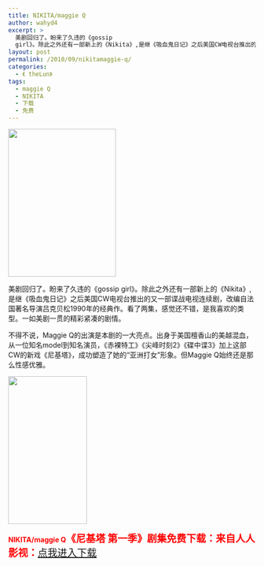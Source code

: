 ```yaml
---
title: NIKITA/maggie Q
author: wahyd4
excerpt: >
  美剧回归了。盼来了久违的《gossip
  girl》。除此之外还有一部新上的《Nikita》,是继《吸血鬼日记》之后美国CW电视台推出的又一部谍战电视连续剧，
layout: post
permalink: /2010/09/nikitamaggie-q/
categories:
  - 《 theLun》
tags:
  - maggie Q
  - NIKITA
  - 下载
  - 免费
---
```

[<img class="alignnone size-medium wp-image-328" title="NIKITA" src="http://www.junv.info/wp-content/uploads/2010/09/NIKITA-219x300.jpg" alt="" width="219" height="300" />][1]

美剧回归了。盼来了久违的《gossip girl》。除此之外还有一部新上的《Nikita》,是继《吸血鬼日记》之后美国CW电视台推出的又一部谍战电视连续剧，改编自法国著名导演吕克贝松1990年的经典作。看了两集，感觉还不错，是我喜欢的类型。一如美剧一贯的精彩紧凑的剧情。

不得不说，Maggie Q的出演是本剧的一大亮点。出身于美国檀香山的美越混血，从一位知名model到知名演员，《赤裸特工》《尖峰时刻2》《碟中谍3》加上这部CW的新戏《尼基塔》，成功塑造了她的“亚洲打女”形象。但Maggie Q始终还是那么性感优雅。

[<img class="alignnone size-medium wp-image-329" title="Maggie Q" src="http://www.junv.info/wp-content/uploads/2010/09/Maggie-Q1-160x300.jpg" alt="" width="160" height="300" />][2]

<span style="color: #ff0000;"><strong>NIKITA/maggie Q</strong></span><span style="font-size: 20px;"><span style="color: #ff0000;"><strong>《尼基塔 第一季》剧集免费下载：来自人人影视：</strong></span><a href="http://yyets.net/showresource-juji-624.html" target="_blank">点我进入下载</a></span>

 [1]: http://www.junv.info/wp-content/uploads/2010/09/NIKITA.jpg
 [2]: http://www.junv.info/wp-content/uploads/2010/09/Maggie-Q1.jpg
